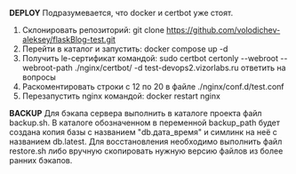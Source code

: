 **DEPLOY**
Подразумевается, что docker и certbot уже стоят.
1. Склонировать репозиторий:
git clone https://github.com/volodichev-aleksey/flaskBlog-test.git
2. Перейти в каталог и запустить:
docker compose up -d
3. Получить le-сертификат командой:
sudo certbot certonly --webroot --webroot-path ./nginx/certbot/ -d test-devops2.vizorlabs.ru
ответить на вопросы
5. Раскоментировать строки с 12 по 20 в файле  ./nginx/conf.d/test.conf
6. Перезапустить nginx командой:
docker restart nginx 

**BACKUP**
Для бэкапа сервера выполнить в каталоге проекта файл backup.sh. В каталоге обозначенном в переменной backup_path будет создана копия базы с названием "db.дата_время" и симлинк на неё с названием db.latest. 
Для восстановления необходимо выполнить файл restore.sh либо вручную скопировать нужную версию файлов из более ранних бэкапов.
